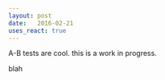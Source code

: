 ```yaml
---
layout: post
date:   2016-02-21
uses_react: true
---
```


A-B tests are cool. this is a work in progress.

<div class="react-target" data-react-class="ABApp">blah</div>

